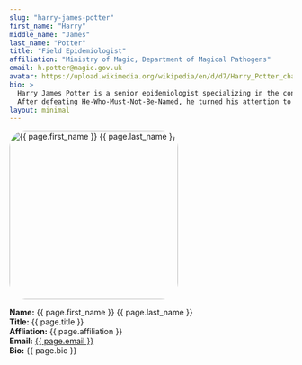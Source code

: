 ```yaml
---
slug: "harry-james-potter"
first_name: "Harry"
middle_name: "James"
last_name: "Potter"
title: "Field Epidemiologist"
affiliation: "Ministry of Magic, Department of Magical Pathogens"
email: h.potter@magic.gov.uk
avatar: https://upload.wikimedia.org/wikipedia/en/d/d7/Harry_Potter_character_poster.jpg
bio: >
  Harry James Potter is a senior epidemiologist specializing in the containment of magical zoonotic outbreaks. 
  After defeating He-Who-Must-Not-Be-Named, he turned his attention to pathogen surveillance in wizarding communities.
layout: minimal
---
```


<img src="{{ page.avatar }}" alt="{{ page.first_name }} {{ page.last_name }}" style="width: 300px; height: 300px; border-radius: 10%; object-fit: cover;">

**Name:** {{ page.first_name }} {{ page.last_name }}<br>
**Title:** {{ page.title }}<br>
**Affliation:** {{ page.affiliation }}<br>
**Email:** <a href="mailto:{{ page.email }}">{{ page.email }}</a><br>
**Bio:** {{ page.bio }}



